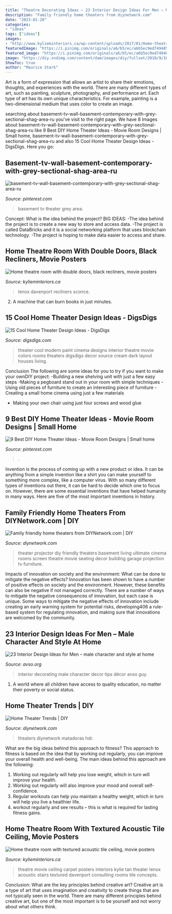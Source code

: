 ```yaml
---
title: "Theatre Decorating Ideas ~ 23 Interior Design Ideas For Men – Male Character And Style At Home"
description: "Family friendly home theaters from diynetwork.com"
date: "2023-01-20"
categories:
- "ideas"
tags: ["ideas"]
images:
- "http://www.kylieminteriors.ca/wp-content/uploads/2017/01/Home-theatre-room-with-textured-acoustic-tile-ceiling-movie-posters-carpet-and-stairs.-Lenox-Tan-and-Davenport-Tan-by-Kylie-M-Interiors-E-design-and-Color-Consulting-online-1024x768.jpg"
featuredImage: "https://i.pinimg.com/originals/a6/b5/ec/a6b5ec9ed749485c82347b7f47234479.jpg"
featured_image: "https://i.pinimg.com/originals/a6/b5/ec/a6b5ec9ed749485c82347b7f47234479.jpg"
image: "https://diy.sndimg.com/content/dam/images/diy/fullset/2010/9/16/0/CI_David-Vincent-Design-Home-Theater_s4x3.jpg.rend.hgtvcom.616.462.suffix/1420871556026.jpeg"
ShowToc: true
author: "Maurice Stark"
---
```



Art is a form of expression that allows an artist to share their emotions, thoughts, and experiences with the world. There are many different types of art, such as painting, sculpture, photography, and performance art. Each type of art has its own unique characteristics. For example, painting is a two-dimensional medium that uses color to create an image.

	

		
searching about basement-tv-wall-basement-contemporary-with-grey-sectional-shag-area-ru you've visit to the right page. We have 8 Images about basement-tv-wall-basement-contemporary-with-grey-sectional-shag-area-ru like 9 Best DIY Home Theater Ideas - Movie Room Designs | Small home, basement-tv-wall-basement-contemporary-with-grey-sectional-shag-area-ru and also 15 Cool Home Theater Design Ideas - DigsDigs. Here you go:
		
    
## Basement-tv-wall-basement-contemporary-with-grey-sectional-shag-area-ru

<img loading=lazy src="https://i.pinimg.com/736x/c9/b2/aa/c9b2aae2bdb52e5154c28c7859fe6281.jpg" onerror="this.onerror=null;this.src='https://tse3.mm.bing.net/th?id=OIP.6YhEBk22DMQ2WYz9FtQiagHaE8&amp;pid=15.1';" alt="basement-tv-wall-basement-contemporary-with-grey-sectional-shag-area-ru">

_Source: pinterest.com_

>basement tv theater grey area. 

	

Concept: What is the idea behind the project?
BIG IDEAS: 
-The idea behind the project is to create a new way to store and access data. 
-The project is called DataBricks and it is a social networking platform that uses blockchain technology. 
-The project is hoping to make data easier to access and share.

    
## Home Theatre Room With Double Doors, Black Recliners, Movie Posters

<img loading=lazy src="https://www.kylieminteriors.ca/wp-content/uploads/2017/01/Home-theatre-room-with-double-doors-black-recliners-movie-posters-textured-acoustic-ceiling-tiles-wall-sconces-BEnjamin-Moore-Lenox-Tan-Davenport-Tan-and-Tyler-Taupe.-Kylie-M-interiors-E-design.jpg" onerror="this.onerror=null;this.src='https://tse2.mm.bing.net/th?id=OIP.WEeU3SJFbqVACvwcKmdL_gHaFj&amp;pid=15.1';" alt="Home theatre room with double doors, black recliners, movie posters">

_Source: kylieminteriors.ca_

>lenox davenport recliners sconce. 

	

2. A machine that can burn books in just minutes.

    
## 15 Cool Home Theater Design Ideas - DigsDigs

<img loading=lazy src="http://www.digsdigs.com/photos/home-theater-designs-14.jpg" onerror="this.onerror=null;this.src='https://tse3.mm.bing.net/th?id=OIP.xKEGzbsZPhcJF-z3nh42ZAHaE6&amp;pid=15.1';" alt="15 Cool Home Theater Design Ideas - DigsDigs">

_Source: digsdigs.com_

>theater cool modern paint cinema designs interior theatre movie colors rooms theaters digsdigs decor source cream dark layout houses living. 

	

Conclusion
The following are some ideas for you to try if you want to make your ownDIY project: 
-Building a new shelving unit with just a few easy steps 
-Making a pegboard stand out in your room with simple techniques 
-Using old pieces of furniture to create an interesting piece of furniture 
-Creating a small home cinema using just a few materials 
- Making your own chair using just four screws and wood glue

    
## 9 Best DIY Home Theater Ideas - Movie Room Designs | Small Home

<img loading=lazy src="https://i.pinimg.com/originals/a6/b5/ec/a6b5ec9ed749485c82347b7f47234479.jpg" onerror="this.onerror=null;this.src='https://tse3.mm.bing.net/th?id=OIP.6RUlzeJlycCVayjKhuZOcgHaJ4&amp;pid=15.1';" alt="9 Best DIY Home Theater Ideas - Movie Room Designs | Small home">

_Source: pinterest.com_

>. 

	

Invention is the process of coming up with a new product or idea. It can be anything from a simple invention like a shirt you can make yourself to something more complex, like a computer virus. With so many different types of inventions out there, it can be hard to decide which one to focus on. However, there are some essential inventions that have helped humanity in many ways. Here are five of the most important inventions in history.

    
## Family Friendly Home Theaters From DIYNetwork.com | DIY

<img loading=lazy src="http://diy.sndimg.com/content/dam/images/diy/fullset/2011/6/24/0/RMS-stiles_family-home-theater-projection-screen_s4x3.jpg.rend.hgtvcom.616.462.suffix/1420764751592.jpeg" onerror="this.onerror=null;this.src='https://tse1.mm.bing.net/th?id=OIP.pH8wWCV7RscpNWckXvFhVQHaFj&amp;pid=15.1';" alt="Family friendly home theaters from DIYNetwork.com | DIY">

_Source: diynetwork.com_

>theater projector diy friendly theaters basement living ultimate cinema rooms screen theatre movie seating decor building garage projection tv furniture. 

	

Impacts of innovation on society and the environment: What can be done to mitigate the negative effects?
Innovation has been shown to have a number of positive effects on society and the environment. However, these benefits can also be negative if not managed correctly. There are a number of ways to mitigate the negative consequences of innovation, but each case is unique. Some ways to mitigate the negative effects of innovation include creating an early warning system for potential risks, developing406
a rule-based system for regulating innovation, and making sure that innovations are welcomed by the community.

    
## 23 Interior Design Ideas For Men – Male Character And Style At Home

<img loading=lazy src="http://www.avso.org/wp-content/uploads/files/8/3/2/23-interior-design-ideas-for-men-male-character-and-style-at-home-19-832.jpg" onerror="this.onerror=null;this.src='https://tse3.mm.bing.net/th?id=OIP.JSsapJcdHylXH2uAMa5BzQHaE9&amp;pid=15.1';" alt="23 Interior Design Ideas for Men – male character and style at home">

_Source: avso.org_

>interior decorating male character decor tips décor avso guy. 

	

1. A world where all children have access to quality education, no matter their poverty or social status. 

    
## Home Theater Trends | DIY

<img loading=lazy src="https://diy.sndimg.com/content/dam/images/diy/fullset/2010/9/16/0/CI_David-Vincent-Design-Home-Theater_s4x3.jpg.rend.hgtvcom.616.462.suffix/1420871556026.jpeg" onerror="this.onerror=null;this.src='https://tse2.mm.bing.net/th?id=OIP.Wf_dSLsZqol72kzUz2lxOQHaFj&amp;pid=15.1';" alt="Home Theater Trends | DIY">

_Source: diynetwork.com_

>theaters diynetwork matadoras hdr. 

	

What are the big ideas behind this approach to fitness?
This approach to fitness is based on the idea that by working out regularly, you can improve your overall health and well-being. The main ideas behind this approach are the following: 
1) Working out regularly will help you lose weight, which in turn will improve your health. 
2) Working out regularly will also improve your mood and overall self-confidence. 
3) Regular workouts can help you maintain a healthy weight, which in turn will help you live a healthier life. 
4) workout regularly and see results – this is what is required for lasting fitness gains.

    
## Home Theatre Room With Textured Acoustic Tile Ceiling, Movie Posters

<img loading=lazy src="http://www.kylieminteriors.ca/wp-content/uploads/2017/01/Home-theatre-room-with-textured-acoustic-tile-ceiling-movie-posters-carpet-and-stairs.-Lenox-Tan-and-Davenport-Tan-by-Kylie-M-Interiors-E-design-and-Color-Consulting-online-1024x768.jpg" onerror="this.onerror=null;this.src='https://tse2.mm.bing.net/th?id=OIP.RpAfeRFHzqIj9Usz81OKJAHaFj&amp;pid=15.1';" alt="Home theatre room with textured acoustic tile ceiling, movie posters">

_Source: kylieminteriors.ca_

>theatre movie ceiling carpet posters interiors kylie tan theater lenox acoustic stairs textured davenport consulting rooms tile concepts. 

	

Conclusion: What are the key principles behind creative art?
Creative art is a type of art that uses imagination and creativity to create things that are not typically seen in the world. There are many different principles behind creative art, but one of the most important is to be yourself and not worry about what others think.

